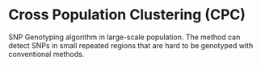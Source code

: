 # Cross Population Clustering (CPC)
SNP Genotyping algorithm in large-scale population. The method can detect SNPs in small repeated regions that are hard to be genotyped with conventional methods.
